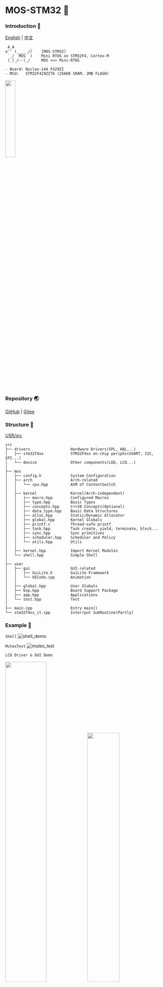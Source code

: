 # MOS-STM32 🦉

### Introduction 🚀
[English](https://github.com/Eplankton/mos-stm32/blob/master/README.md) | [中文](https://gitee.com/Eplankton/mos-stm32/blob/master/README.md)
```
 A_A       _
o'' )_____//    [MOS-STM32]
 `_/  MOS  )    Mini RTOS on STM32F4, Cortex-M
 (_(_/--(_/     MOS <=> Mini-RTOS

- Board: Nucleo-144 F429ZI
- MCU:   STM32F429ZIT6 (256KB SRAM, 2MB FLASH)
```
<img src="Pic/cat.gif" width="25%">

### Repository 🌏
[GitHub](https://github.com/Eplankton/mos-stm32) | [Gitee](https://gitee.com/Eplankton/mos-stm32/)

### Structure 👾
[USR/src](https://github.com/Eplankton/mos-stm32/tree/master/USR/src)
```    
src
├── drivers                  Hardware Drivers(SPL, HAL...)
│   ├── stm32f4xx            STM32F4xx on-chip periphs(USART, I2C, SPI...)
│   └── device               Other components(LED, LCD...)
│
├── mos
│   ├── config.h             System Configuration
│   ├── arch                 Arch-related
│   │   └── cpu.hpp          ASM of ContextSwitch
│   │
│   ├── kernel               Kernel(Arch-independent)
│   │   ├── macro.hpp        Configured Macros
│   │   ├── type.hpp         Basic Types
│   │   ├── concepts.hpp     C++20 Concepts(Optional)
│   │   ├── data_type.hpp    Basic Data Structures
│   │   ├── alloc.hpp        Static/Dynamic Allocator
│   │   ├── global.hpp       Kernel Globals
│   │   ├── printf.c         Thread-safe printf
│   │   ├── task.hpp         Task create, yield, terminate, block...
│   │   ├── sync.hpp         Sync primitives
│   │   ├── scheduler.hpp    Scheduler and Policy
│   │   └── utils.hpp        Utils
│   │
│   ├── kernel.hpp           Import Kernel Modules
│   └── shell.hpp            Simple Shell
│
├── user
│   ├── gui                  GUI-related
│   │   ├── GuiLite.h        GuiLite Framework
│   │   └── UICode.cpp       Animation
│   │
│   ├── global.hpp           User Globals
│   ├── bsp.hpp              Board Support Package
│   ├── app.hpp              Applications
│   └── test.hpp             Test
│
├── main.cpp                 Entry main()
└── stm32f4xx_it.cpp         Interrput SubRoutine(Partly)
```

### Example 🍎
`Shell`
![shell_demo](Pic/shell.gif)

`MutexTest`
![mutex_test](Pic/mutex.gif)

`LCD Driver & GUI Demo`

<img src="Pic/board.gif" width="51%"> <img src="Pic/guilite.gif" width="45%">

`T0/T1 Periods`
<img src="Pic/T0-T1.png" width="100%">

```C++
// MOS Kernel & Shell
#include "mos/kernel.hpp"
#include "mos/shell.hpp"

// HAL and device 
#include "drivers/stm32f4xx/hal.hpp"
#include "drivers/device/led.hpp"

namespace MOS::UserGlobal
{
    using namespace HAL::STM32F4xx;
    using namespace Driver::Device;
    using RxBuf_t = DataType::RxBuffer<Macro::RX_BUF_SIZE>;
    
    // Serial TX/RX
    auto& uart = convert(USARTx);

    // RX Buffer
    RxBuf_t rx_buf;

    // LED red, green, blue
    LED_t leds[] = {...};
}

namespace MOS::Bsp
{
    using namespace Driver;
    using namespace UserGlobal;

    void LED_Config()
    {
        for (auto& led: leds) {
            led.init();
        }
    }

    void USART_Config()
    {
        // Simplified
        uart.init(9600-8-1-N)
            .rx_config(PXa) // RX -> PXa
            .tx_config(PYb) // TX -> PYb
            .it_enable(RXNE) // Enable RXNE interrupt
            .enable();
    }

    void config()
    {
        LED_Config();
        USART_Config();
        SysTick_Config();
    }
}

namespace MOS::App
{
    Sync::Barrier_t bar {2};

    void Task1(void* argv)
    {
        using UserGlobal::leds;
        bar.wait();
        for (uint8_t i = 0; i < 20; i++) {
           leds[1].toggle();
           Task::delay(250);
        }
        kprintf("T1 exits...\n");
    }

    void Task0(void* argv)
    {
        using UserGlobal::leds;
        Task::create(Task1, nullptr, 1, "T1");
        bar.wait();
        while (true) {
            leds[0].toggle();
            Task::delay(500);
        }
    }
}

namespace MOS::Test
{
    static Sync::Mutex_t mutex;

    void MutexTest(void* argv)
    {
        auto name = Task::current()->get_name();
        while (true) {
            mutex.exec([&] {
                for (uint8_t i = 0; i < 5; i++) {
                    // In 1-2-3... order
                    kprintf("%s is working...\n", name);
                    Task::delay(100);
                }
            });
            Task::delay(5);
        }
    }
}

int main(void)
{
    using namespace MOS;
    using UserGlobal::rx_buf;

    // Init hardware and clocks
    Bsp::config();

    // Create Shell with rx_buf
    Task::create(Shell::launch, &rx_buf, 1, "Shell");
    
    // Create LED task
    Task::create(App::Task0, nullptr, 1, "T0");

    // Test examples
    // Task::create(Test::MutexTest, nullptr, 1, "T1");
    // Task::create(Test::MutexTest, nullptr, 2, "T2");
    // Task::create(Test::MutexTest, nullptr, 3, "T3");
    
    // Start scheduling, never return
    Scheduler::launch();

    while (true) {
        // Never run to here
    }
}
```

### Boot up ⚡
```
 A_A       _
o'' )_____//   Version @ x.x.x(...)
 `_/  MOS  )   Build   @ TIME, DATE
 (_(_/--(_/    Chip    @ MCU, ARCH

 Tid   Name   Priority   Status   Stack%
-----------------------------------------
 #0    idle      15      READY       10%
 #1    Shell      1      BLOCKED     21%
 #2    T0         2      RUNNING      9%
-----------------------------------------
```

### Version 🧾
```
📦 The initial version 0.0.1
1. Basic Scheduler and Task control

📌 To do
1. Timers, RoundRobin
2. Inter-process communication(IPC), pipes, message queues
3. Sync, semaphore, mutex, lock
4. Porting simple shells
5. Mutable page size, memory allocator
6. SPI driver and LVGL library
7. Port to ESP32-C3(RISC-V)
```
```
📦 Version 0.0.2
1. 1. Sync::{Semaphore_t, Lock_t, Mutex_t<T>, Cond_t, Barrier_t}, where Mutex_t adopts Priority Ceiling Protocol
2. Scheduler::Policy::PreemptivePriority, under same priority -> RoundRobin
3. Task::terminate() implicitly be called when task exits
4. Shell::{Command, CmdCall, launch}
5. KernelGlobal::os_ticks and Task::delay() for block delay
6. Add HAL::STM32F4xx::SPI_t and Driver::ST7735S_t, support GuiLite
7. Refactor the project into {kernel, arch, drivers}
8. Support GCC and STM32CubeMX HAL
9. Add HAL::STM32F4xx::RTC_t, CmdCall::date_cmd and App::Calendar

📌 To do
1. IPC::{pipe, message queue}, etc.
2. Simple dynamic memory allocator
3. Hardware Timers
4. BitMap for faster Page Allocation
5. Basic formal verification on Scheduler
```

### References 🛸
1. [How to build a Real-Time Operating System(RTOS)](https://medium.com/@dheeptuck/building-a-real-time-operating-system-rtos-ground-up-a70640c64e93)
2. [PeriodicScheduler_Semaphore](https://github.com/Dungyichao/PeriodicScheduler_Semaphore)
3. [STM32F4-LCD_ST7735s](https://github.com/Dungyichao/STM32F4-LCD_ST7735s)
4. [A printf/sprintf Implementation for Embedded Systems](https://github.com/mpaland/printf)
5. [GuiLite](https://github.com/idea4good/GuiLite)